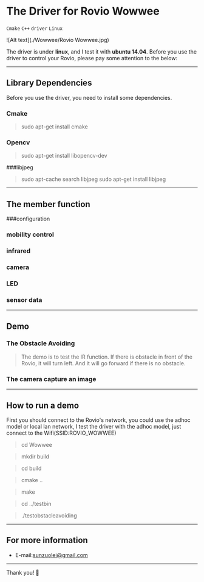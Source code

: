 # The Driver for Rovio Wowwee
`Cmake` `C++` `driver` `Linux`

![Alt text](./Wowwee/Rovio Wowwee.jpg)

The driver is under **linux**, and I test it with **ubuntu 14.04**. Before you use the driver to control your Rovio, please pay some attention to the below:
 
-------------------

## Library Dependencies

Before you use the driver, you need to install some dependencies.

### Cmake 
> sudo apt-get install cmake

### Opencv
>sudo apt-get install libopencv-dev

###libjpeg

>sudo apt-cache search libjpeg
>sudo apt-get install libjpeg


-------------------

## The member function 

###configuration

### mobility control

### infrared


### camera

### LED

### sensor data
-------------------

## Demo
### The Obstacle Avoiding
>The demo is to test the IR function. If there is obstacle in front of the Rovio, it will turn left. And it will go forward if there is no obstacle. 

### The camera capture an image

-------------------
## How to run a demo
First you should connect to the Rovio's network, you could use the adhoc model or local lan network, I test the driver with the adhoc model, just  connect to the Wifi(SSID:ROVIO_WOWWEE)

>cd Wowwee

>mkdir build

>cd build

>cmake ..

>make

>cd ../testbin

>./testobstacleavoiding

-------------------

## For more information
- E-mail:[sunzuolei@gmail.com](sunzuolei@gmail.com)

---------
Thank you!
:panda_face:



